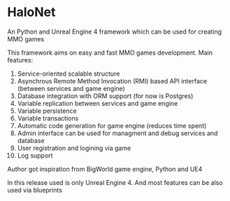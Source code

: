 # HaloNet
An Python and Unreal Engine 4 framework which can be used for creating MMO games

This framework aims on easy and fast MMO games development.
Main features: 
 1. Service-oriented scalable structure
 2. Asynchrous Remote Method Invocation (RMI) based API interface (between services and game engine)
 3. Database integration with ORM support (for now is Postgres)
 4. Variable replication between services and game engine
 5. Variable persistence
 6. Variable transactions
 7. Automatic code generation for game engine (reduces time spent)
 8. Admin interface can be used for managment and debug services and database
 9. User registration and logining via game
 10. Log support

Author got inspiration from BigWorld game engine, Python and UE4

In this release used is only Unreal Engine 4. And most features can be also used via blueprints
